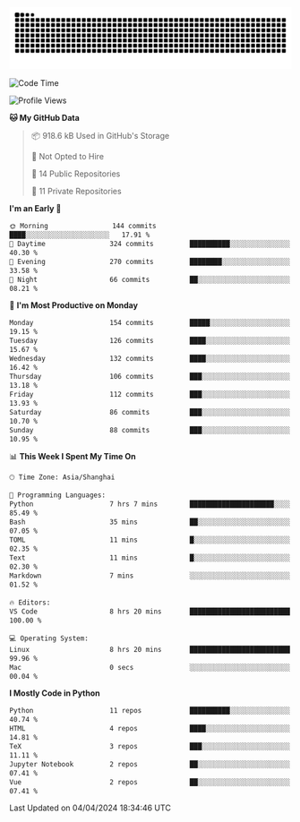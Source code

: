 ![](https://raw.githubusercontent.com/BorisYang326/BorisYang326/output/github-contribution-grid-snake-dark.svg)

<!--START_SECTION:waka-->
![Code Time](http://img.shields.io/badge/Code%20Time-69%20hrs%2037%20mins-blue)

![Profile Views](http://img.shields.io/badge/Profile%20Views-0-blue)

**🐱 My GitHub Data** 

> 📦 918.6 kB Used in GitHub's Storage 
 > 
> 🚫 Not Opted to Hire
 > 
> 📜 14 Public Repositories 
 > 
> 🔑 11 Private Repositories 
 > 
**I'm an Early 🐤** 

```text
🌞 Morning                144 commits         ████░░░░░░░░░░░░░░░░░░░░░   17.91 % 
🌆 Daytime                324 commits         ██████████░░░░░░░░░░░░░░░   40.30 % 
🌃 Evening                270 commits         ████████░░░░░░░░░░░░░░░░░   33.58 % 
🌙 Night                  66 commits          ██░░░░░░░░░░░░░░░░░░░░░░░   08.21 % 
```
📅 **I'm Most Productive on Monday** 

```text
Monday                   154 commits         █████░░░░░░░░░░░░░░░░░░░░   19.15 % 
Tuesday                  126 commits         ████░░░░░░░░░░░░░░░░░░░░░   15.67 % 
Wednesday                132 commits         ████░░░░░░░░░░░░░░░░░░░░░   16.42 % 
Thursday                 106 commits         ███░░░░░░░░░░░░░░░░░░░░░░   13.18 % 
Friday                   112 commits         ███░░░░░░░░░░░░░░░░░░░░░░   13.93 % 
Saturday                 86 commits          ███░░░░░░░░░░░░░░░░░░░░░░   10.70 % 
Sunday                   88 commits          ███░░░░░░░░░░░░░░░░░░░░░░   10.95 % 
```


📊 **This Week I Spent My Time On** 

```text
🕑︎ Time Zone: Asia/Shanghai

💬 Programming Languages: 
Python                   7 hrs 7 mins        █████████████████████░░░░   85.49 % 
Bash                     35 mins             ██░░░░░░░░░░░░░░░░░░░░░░░   07.05 % 
TOML                     11 mins             █░░░░░░░░░░░░░░░░░░░░░░░░   02.35 % 
Text                     11 mins             █░░░░░░░░░░░░░░░░░░░░░░░░   02.30 % 
Markdown                 7 mins              ░░░░░░░░░░░░░░░░░░░░░░░░░   01.52 % 

🔥 Editors: 
VS Code                  8 hrs 20 mins       █████████████████████████   100.00 % 

💻 Operating System: 
Linux                    8 hrs 20 mins       █████████████████████████   99.96 % 
Mac                      0 secs              ░░░░░░░░░░░░░░░░░░░░░░░░░   00.04 % 
```

**I Mostly Code in Python** 

```text
Python                   11 repos            ██████████░░░░░░░░░░░░░░░   40.74 % 
HTML                     4 repos             ████░░░░░░░░░░░░░░░░░░░░░   14.81 % 
TeX                      3 repos             ███░░░░░░░░░░░░░░░░░░░░░░   11.11 % 
Jupyter Notebook         2 repos             ██░░░░░░░░░░░░░░░░░░░░░░░   07.41 % 
Vue                      2 repos             ██░░░░░░░░░░░░░░░░░░░░░░░   07.41 % 
```




 Last Updated on 04/04/2024 18:34:46 UTC
<!--END_SECTION:waka-->
